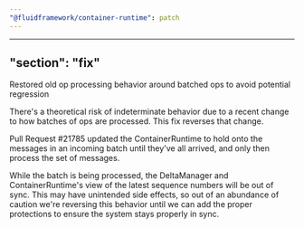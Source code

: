 ```yaml
---
"@fluidframework/container-runtime": patch
---
```

---
"section": "fix"
---
Restored old op processing behavior around batched ops to avoid potential regression

There's a theoretical risk of indeterminate behavior due to a recent change to how batches of ops are processed.
This fix reverses that change.

Pull Request #21785 updated the ContainerRuntime to hold onto the messages in an incoming batch until they've all arrived, and only then process the set of messages.

While the batch is being processed, the DeltaManager and ContainerRuntime's view of the latest sequence numbers will be
out of sync. This may have unintended side effects, so out of an abundance of caution we're reversing this behavior until
we can add the proper protections to ensure the system stays properly in sync.
